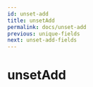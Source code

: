 ```yaml
---
id: unset-add
title: unsetAdd
permalink: docs/unset-add
previous: unique-fields
next: unset-add-fields
---
```


# unsetAdd

